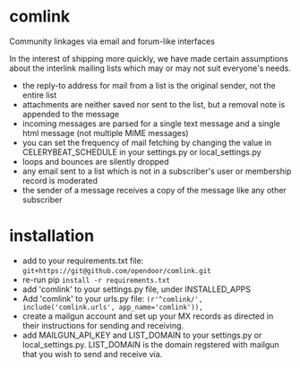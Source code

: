 comlink
=======

Community linkages via email and forum-like interfaces

In the interest of shipping more quickly, we have made certain assumptions about the interlink mailing lists which may or may not suit everyone's needs.

- the reply-to address for mail from a list is the original sender, not the entire list
- attachments are neither saved nor sent to the list, but a removal note is appended to the message
- incoming messages are parsed for a single text message and a single html message (not multiple MIME messages)
- you can set the frequency of mail fetching by changing the value in CELERYBEAT_SCHEDULE in your settings.py or local_settings.py
- loops and bounces are silently dropped
- any email sent to a list which is not in a subscriber's user or membership record is moderated
- the sender of a message receives a copy of the message like any other subscriber


installation
===

* add to your requirements.txt file: `git+https://git@github.com/opendoor/comlink.git`
* re-run pip `install -r requirements.txt`
* add 'comlink' to your settings.py file, under INSTALLED_APPS
* Add 'comlink' to your urls.py file: `(r'^comlink/', include('comlink.urls', app_name='comlink')),`
* create a mailgun account and set up your MX records as directed in their
  instructions for sending and receiving. 
* add MAILGUN_API_KEY and LIST_DOMAIN to your settings.py or local_settings.py.
  LIST_DOMAIN is the domain regstered with mailgun that you wish to send and
  receive via. 



